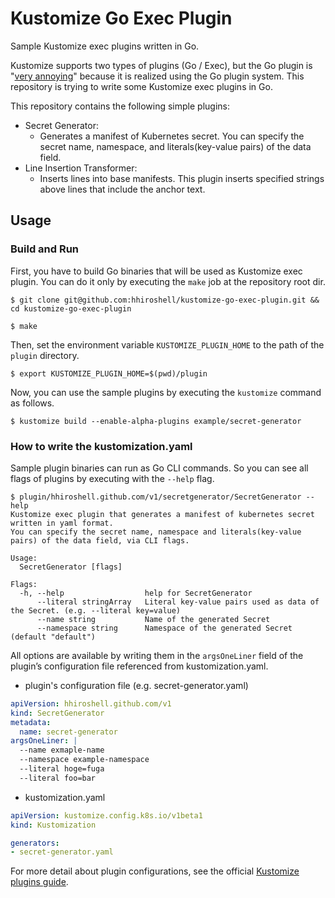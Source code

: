 Kustomize Go Exec Plugin
===
Sample Kustomize exec plugins written in Go.

Kustomize supports two types of plugins (Go / Exec), but the Go plugin is "[very annoying](https://github.com/kubernetes-sigs/kustomize/issues/3574)" because it is realized using the Go plugin system.
This repository is trying to write some Kustomize exec plugins in Go.

This repository contains the following simple plugins:

- Secret Generator:
    - Generates a manifest of Kubernetes secret. You can specify the secret name, namespace, and literals(key-value pairs)
      of the data field.
- Line Insertion Transformer:
    - Inserts lines into base manifests. This plugin inserts specified strings above lines that include the anchor text.


Usage
---

### Build and Run
First, you have to build Go binaries that will be used as Kustomize exec plugin.
You can do it only by executing the `make` job at the repository root dir.

```console
$ git clone git@github.com:hhiroshell/kustomize-go-exec-plugin.git && cd kustomize-go-exec-plugin

$ make
```

Then, set the environment variable `KUSTOMIZE_PLUGIN_HOME` to the path of the `plugin` directory.

```console
$ export KUSTOMIZE_PLUGIN_HOME=$(pwd)/plugin
```

Now, you can use the sample plugins by executing the `kustomize` command as follows.

```console
$ kustomize build --enable-alpha-plugins example/secret-generator
```

### How to write the kustomization.yaml
Sample plugin binaries can run as Go CLI commands. So you can see all flags of plugins by executing with the `--help` flag.

```console
$ plugin/hhiroshell.github.com/v1/secretgenerator/SecretGenerator --help
Kustomize exec plugin that generates a manifest of kubernetes secret written in yaml format.
You can specify the secret name, namespace and literals(key-value pairs) of the data field, via CLI flags.

Usage:
  SecretGenerator [flags]

Flags:
  -h, --help                  help for SecretGenerator
      --literal stringArray   Literal key-value pairs used as data of the Secret. (e.g. --literal key=value)
      --name string           Name of the generated Secret
      --namespace string      Namespace of the generated Secret (default "default")
```

All options are available by writing them in the `argsOneLiner` field of the plugin’s configuration file referenced from kustomization.yaml.

- plugin's configuration file (e.g. secret-generator.yaml)

```yaml
apiVersion: hhiroshell.github.com/v1
kind: SecretGenerator
metadata:
  name: secret-generator
argsOneLiner: |
  --name exmaple-name
  --namespace example-namespace
  --literal hoge=fuga
  --literal foo=bar
```

- kustomization.yaml

```yaml
apiVersion: kustomize.config.k8s.io/v1beta1
kind: Kustomization

generators:
- secret-generator.yaml
```

For more detail about plugin configurations, see the official [Kustomize plugins guide](https://kubectl.docs.kubernetes.io/guides/extending_kustomize/).
